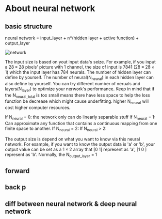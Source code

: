 # About neural network 

## basic structure

neural network = input_layer + n*(hidden layer + active function) + output_layer 

![network](network.png "Magic Gardens")

The input size is based on yout input data's seize. For example, if you input a $28 \times 28$ pixels' picture with 1 channel, the size of input is 7841 ($28 \times 28 \times 1$) which the input layer has 784 neurals. The number of hidden layer can define by yourself. The number of neural(N<sub>neural</sub>) in each hidden layer can also define by yourself. You can try different number of neruals and layers(N<sub>layer</sub>) to optimize your nerwork's performance. Keep in mind that if the N<sub>neural_total</sub> is too small means there have less space to help the loss function be decrease which might cause underfitting. higher N<sub>neural</sub> will cost higher computer resources. 

If N<sub>neural</sub> = 0: the network only can do linearly separable stuff
If N<sub>neural</sub> = 1: Can approximate any function that contains a continuous mapping from one finite space to another.
If N<sub>neural</sub> = 2:
If N<sub>neural</sub> > 2:

The output size is depend on what you want to know via this neural network. For example, if you want to know the output data is 'a' or 'b', your output value can be set as a $1 \times 2$ array that [0 1] represent as 'a', [1 0 ] represent as 'b'. Normally, the N<sub>output_layer</sub> = 1



## forward

## back p


## diff between neural network & deep neural network